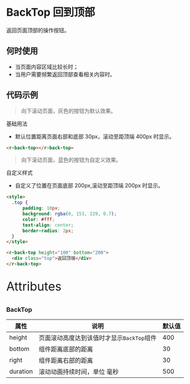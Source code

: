 # BackTop 回到顶部

返回页面顶部的操作按钮。

## 何时使用

- 当页面内容区域比较长时；
- 当用户需要频繁返回顶部查看相关内容时。

## 代码示例

> 向下滚动页面，灰色的按钮为默认效果。

基础用法

- 默认位置距离页面右部和底部 30px，滚动至距顶端 400px 时显示。

```html
<r-back-top></r-back-top>
```

> 向下滚动页面，蓝色的按钮为自定义效果。

自定义样式

- 自定义了位置在页面底部 200px,滚动至距顶端 200px 时显示。

```html
<style>
  .top {
      padding: 10px;
      background: rgba(0, 153, 229, 0.7);
      color: #fff;
      text-align: center;
      border-radius: 2px;
  }
</style>

<r-back-top height="100" bottom="200">
  <div class="top">返回顶端</div>
</r-back-top>
```

<p style="font-size: 32px">Attributes</p>

### BackTop

| 属性     | 说明                                      | 默认值 |
| -------- | ----------------------------------------- | ------ |
| height   | 页面滚动高度达到该值时才显示`BackTop`组件 | 400    |
| bottom   | 组件距离底部的距离                        | 30     |
| right    | 组件距离右部的距离                        | 30     |
| duration | 滚动动画持续时间，单位 毫秒               | 500    |